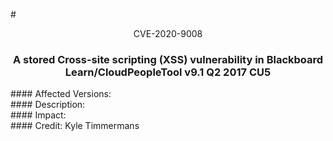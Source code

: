 #<center>CVE-2020-9008</center>

###  <center>A stored Cross-site scripting (XSS) vulnerability in Blackboard Learn/CloudPeopleTool v9.1 Q2 2017 CU5 </center>

<div>
</div>
#### Affected Versions:


<div>
</div>
#### Description:


<div>
</div>
#### Impact:


<div>
</div>
#### Credit:
Kyle Timmermans
<https://twitter.com/KyleTimmermans>
